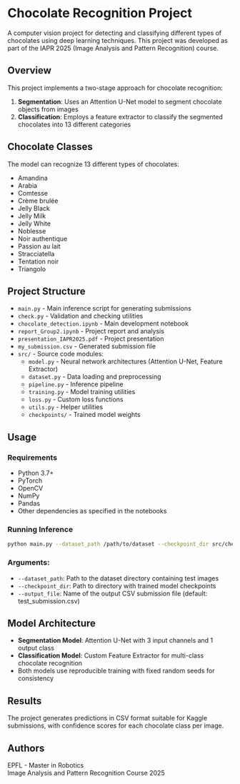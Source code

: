 # Chocolate Recognition Project

A computer vision project for detecting and classifying different types of chocolates using deep learning techniques. This project was developed as part of the IAPR 2025 (Image Analysis and Pattern Recognition) course.

## Overview

This project implements a two-stage approach for chocolate recognition:
1. **Segmentation**: Uses an Attention U-Net model to segment chocolate objects from images
2. **Classification**: Employs a feature extractor to classify the segmented chocolates into 13 different categories

## Chocolate Classes

The model can recognize 13 different types of chocolates:
- Amandina
- Arabia  
- Comtesse
- Crème brulée
- Jelly Black
- Jelly Milk
- Jelly White
- Noblesse
- Noir authentique
- Passion au lait
- Stracciatella
- Tentation noir
- Triangolo

## Project Structure

- `main.py` - Main inference script for generating submissions
- `check.py` - Validation and checking utilities
- `chocolate_detection.ipynb` - Main development notebook
- `report_Group2.ipynb` - Project report and analysis
- `presentation_IAPR2025.pdf` - Project presentation
- `my_submission.csv` - Generated submission file
- `src/` - Source code modules:
  - `model.py` - Neural network architectures (Attention U-Net, Feature Extractor)
  - `dataset.py` - Data loading and preprocessing
  - `pipeline.py` - Inference pipeline
  - `training.py` - Model training utilities
  - `loss.py` - Custom loss functions
  - `utils.py` - Helper utilities
  - `checkpoints/` - Trained model weights

## Usage

### Requirements
- Python 3.7+
- PyTorch
- OpenCV
- NumPy
- Pandas
- Other dependencies as specified in the notebooks

### Running Inference

```bash
python main.py --dataset_path /path/to/dataset --checkpoint_dir src/checkpoints --output_file submission.csv
```

### Arguments:
- `--dataset_path`: Path to the dataset directory containing test images
- `--checkpoint_dir`: Path to directory with trained model checkpoints
- `--output_file`: Name of the output CSV submission file (default: test_submission.csv)

## Model Architecture

- **Segmentation Model**: Attention U-Net with 3 input channels and 1 output class
- **Classification Model**: Custom Feature Extractor for multi-class chocolate recognition
- Both models use reproducible training with fixed random seeds for consistency

## Results

The project generates predictions in CSV format suitable for Kaggle submissions, with confidence scores for each chocolate class per image.

## Authors

EPFL - Master in Robotics  
Image Analysis and Pattern Recognition Course 2025 